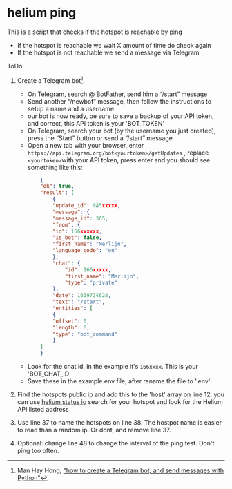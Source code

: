 # helium ping

This is a script that checks if the hotspot is reachable by ping
- If the hotspot is reachable we wait X amount of time do check again
- If the hotspot is not reachable we send a message via Telegram

ToDo:
1. Create a Telegram bot[^1].
	- On Telegram, search @ BotFather, send him a “/start” message
	- Send another “/newbot” message, then follow the instructions to setup a name and a username
	- our bot is now ready, be sure to save a backup of your API token, and correct, this API token is your 'BOT_TOKEN'
	- On Telegram, search your bot (by the username you just created), press the “Start” button or send a “/start” message
	- Open a new tab with your browser, enter ```https://api.telegram.org/bot<yourtoken>/getUpdates``` , replace ```<yourtoken>```with your API token, press enter and you should see something like this:
		```json
			{
			"ok": true,
			"result": [
				{
				"update_id": 945xxxxx,
				"message": {
				"message_id": 365,
				"from": {
				"id": 166xxxxxx,
				"is_bot": false,
				"first_name": "Merlijn",
				"language_code": "en"
				},
				"chat": {
					"id": 166xxxxx,
					"first_name": "Merlijn",
					"type": "private"
				},
				"date": 1639734628,
				"text": "/start",
				"entities": [
				{
				"offset": 0,
				"length": 6,
				"type": "bot_command"
				}
			]
			}
		```
	- Look for the chat id, in the example it's ```166xxxx```. This is your 'BOT_CHAT_ID'
	- Save these in the example.env file, after rename the file to '.env'

2. Find the hotspots public ip and add this to the 'host' array on line 12. you can use [helium status io](https://app.heliumstatus.io/) search for your hotspot and look for the Helium API listed address

3. Use line 37 to name the hotspots on line 38. The hostpot name is easier to read than a random ip. Or dont, and remove line 37.

4. Optional: change line 48 to change the interval of the ping test. Don't ping too often.



[^1]: Man Hay Hong, ["how to create a Telegram bot, and send messages with Python"](https://medium.com/@ManHay_Hong/how-to-create-a-telegram-bot-and-send-messages-with-python-4cf314d9fa3e)
